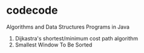 # codecode
Algorithms and Data Structures Programs in Java
1. Dijkastra's shortest/minimum cost path algorithm
2. Smallest Window To Be Sorted
